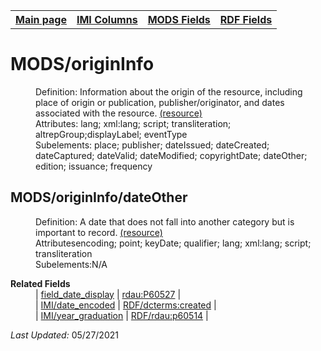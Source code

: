 <!DOCTYPE html>
<html>

<body>
<table style="width:100%">
  <tr>
    <th><a href="index.md">Main page</a></th>
	<th><a href="IMI.md">IMI Columns</a></th>
    <th><a href="MODS.md">MODS Fields</a></th>
    <th><a href="RDF.md">RDF Fields</a></th>
  </tr>
</table>



<h1>MODS/originInfo</h1>
<dl>
  <dd>Definition: Information about the origin of the resource, including place of origin or publication, publisher/originator, and dates associated with the resource. <a href="https://www.loc.gov/standards/mods/userguide/origininfo.html"> (resource)</a></dd>
  <dd>Attributes: lang; xml:lang; script; transliteration; altrepGroup;displayLabel; eventType</dd>
  <dd>Subelements:  place; publisher; dateIssued; dateCreated; dateCaptured; dateValid; dateModified; copyrightDate; dateOther; edition; issuance; frequency</dd>
</dl>

<h2>MODS/originInfo/dateOther</h2>
<dl>
  <dd>Definition: A date that does not fall into another category but is important to record. <a href="https://www.loc.gov/standards/mods/userguide/origininfo.html#dateother">(resource)</a></dd>
  <dd>Attributesencoding; point; keyDate; qualifier; lang; xml:lang; script; transliteration</dd>
  <dd>Subelements:N/A</dd>
</dl>

<dl>
	<dt><b>Related Fields</b></dt>
		<dd>| <a href="date.display.md">field_date_display</a> | <a href="rdf.rdau.p60527.md">rdau:P60527</a> | </dd>
		<dd>| <a href="date.encoded.md">IMI/date_encoded</a> | <a href="rdf.dcterms.created.md">RDF/dcterms:created</a> | </dd>
		<dd>| <a href="graduation_year.md">IMI/year_graduation</a> | <a href="rdf.rdau.p60514.md">RDF/rdau:p60514</a> | </dd>
</dl>
<p><i>Last Updated: </i>05/27/2021</p>
</body>
</html>